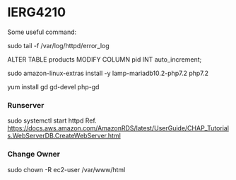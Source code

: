 # IERG4210
 
Some useful command:

sudo tail -f /var/log/httpd/error_log

ALTER TABLE products MODIFY COLUMN pid INT auto_increment;

sudo amazon-linux-extras install -y lamp-mariadb10.2-php7.2 php7.2

yum install gd gd-devel php-gd


### Runserver
sudo systemctl start httpd
Ref. https://docs.aws.amazon.com/AmazonRDS/latest/UserGuide/CHAP_Tutorials.WebServerDB.CreateWebServer.html

### Change Owner
sudo chown -R ec2-user /var/www/html
